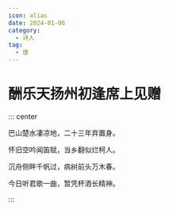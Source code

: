 ```yaml
---
icon: alias
date: 2024-01-06
category:
  - 诗人
tag:
  - 唐
---
```


# 酬乐天扬州初逢席上见赠

<!-- more -->


::: center 

巴山楚水凄凉地，二十三年弃置身。

怀旧空吟闻笛赋，当乡翻似烂柯人。

沉舟侧畔千帆过，病树前头万木春。

今日听君歌一曲，暂凭杯酒长精神。

:::